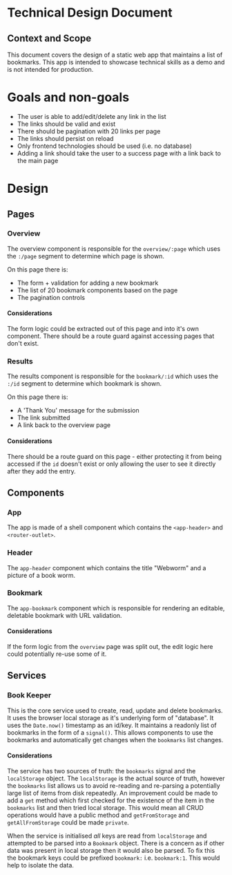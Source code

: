 # Technical Design Document

## Context and Scope
This document covers the design of a static web app that maintains a list of bookmarks.
This app is intended to showcase technical skills as a demo and is not intended for production.

# Goals and non-goals
- The user is able to add/edit/delete any link in the list
- The links should be valid and exist
- There should be pagination with 20 links  per page
- The links should persist on reload
- Only frontend technologies should be used (i.e. no database) 
- Adding a link should take the user to a success page with a link back to the main page

# Design
## Pages
### Overview
The overview component is responsible for the `overview/:page` which uses the `:/page` segment to determine which page is shown.

On this page there is:
- The form + validation for adding a new bookmark
- The list of 20 bookmark components based on the page
- The pagination controls

#### Considerations
The form logic could be extracted out of this page and into it's own component.
There should be a route guard against accessing pages that don't exist.

### Results
The results component is responsible for the `bookmark/:id` which uses the `:/id` segment to determine which bookmark is shown.

On this page there is:
- A 'Thank You' message for the submission
- The link submitted
- A link back to the overview page

#### Considerations
There should be a route guard on this page - either protecting it from being accessed if the `id` doesn't exist or only allowing the user to see it directly after they add the entry.

## Components
### App
The app is made of a shell component which contains the `<app-header>` and `<router-outlet>`.
### Header
The `app-header` component which contains the title "Webworm" and a picture of a book worm.
### Bookmark
The `app-bookmark` component which is responsible for rendering an editable, deletable bookmark with URL validation.
#### Considerations
If the form logic from the `overview` page was split out, the edit logic here could potentially re-use some of it.

## Services
### Book Keeper
This is the core service used to create, read, update and delete bookmarks.
It uses the browser local storage as it's underlying form of "database".
It uses the `Date.now()` timestamp as an id/key.
It maintains a readonly list of bookmarks in the form of a `signal()`.
This allows components to use the bookmarks and automatically get changes when the `bookmarks` list changes.

#### Considerations
The service has two sources of truth: the `bookmarks` signal and the `localStorage` object.
The `localStorage` is the actual source of truth, however the `bookmarks` list allows us to avoid re-reading and re-parsing a potentially large list of items from disk repeatedly.
An improvement could be made to add a `get` method which first checked for the existence of the item in the `bookmarks` list and then tried local storage.
This would mean all CRUD operations would have a public method and `getFromStorage` and `getAllFromStorage` could be made `private`.

When the service is initialised _all_ keys are read from `localStorage` and attempted to be parsed into a `Bookmark` object.
There is a concern as if other data was present in local storage then it would also be parsed.
To fix this the bookmark keys could be prefixed `bookmark:` i.e. `bookmark:1`.
This would help to isolate the data.
